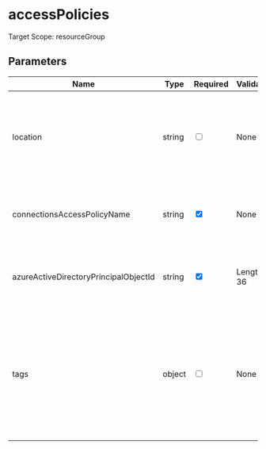 ﻿# accessPolicies

Target Scope: resourceGroup

## Parameters
| Name | Type | Required | Validation | Default value | Description |
| -- |  -- | -- | -- | -- | -- |
| location | string | <input type="checkbox"> | None | <pre>resourceGroup().location</pre> | Specifies the Azure location where the resource should be created. Defaults to the resourcegroup location. |
| connectionsAccessPolicyName | string | <input type="checkbox" checked> | None | <pre></pre> | The name of the access policy to approve within the API connection. |
| azureActiveDirectoryPrincipalObjectId | string | <input type="checkbox" checked> | Length is 36 | <pre></pre> | The Object ID of the AAD principal to allow access to this API connection. |
| tags | object | <input type="checkbox"> | None | <pre>{}</pre> | The tags to apply to this resource. This is an object with key/value pairs.<br>Example:<br>{<br>&nbsp;&nbsp;&nbsp;FirstTag: myvalue<br>&nbsp;&nbsp;&nbsp;SecondTag: another value<br>} |
